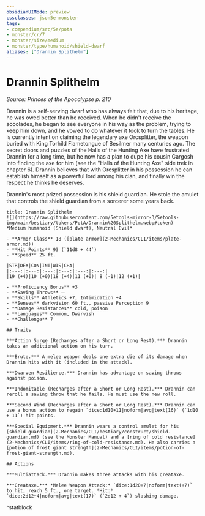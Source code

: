 ```yaml
---
obsidianUIMode: preview
cssclasses: json5e-monster
tags:
- compendium/src/5e/pota
- monster/cr/7
- monster/size/medium
- monster/type/humanoid/shield-dwarf
aliases: ["Drannin Splithelm"]
---
```

# Drannin Splithelm
*Source: Princes of the Apocalypse p. 210*  

Drannin is a self-serving dwarf who has always felt that, due to his heritage, he was owed better than he received. When he didn't receive the accolades, he began to see everyone in his way as the problem, trying to keep him down, and he vowed to do whatever it took to turn the tables. He is currently intent on claiming the legendary axe Orcsplitter, the weapon buried with King Torhild Flametongue of Besilmer many centuries ago. The secret doors and puzzles of the Halls of the Hunting Axe have frustrated Drannin for a long time, but he now has a plan to dupe his cousin Gargosh into finding the axe for him (see the "Halls of the Hunting Axe" side trek in chapter 6). Drannin believes that with Orcsplitter in his possession he can establish himself as a powerful lord among his clan, and finally win the respect he thinks he deserves.

Drannin's most prized possession is his shield guardian. He stole the amulet that controls the shield guardian from a sorcerer some years back.

```ad-statblock
title: Drannin Splithelm
![](https://raw.githubusercontent.com/5etools-mirror-3/5etools-img/main/bestiary/tokens/PotA/Drannin%20Splithelm.webp#token)
*Medium humanoid (Shield dwarf), Neutral Evil*

- **Armor Class** 18 ([plate armor](2-Mechanics/CLI/items/plate-armor.md))
- **Hit Points** 93 (`11d8 + 44`)
- **Speed** 25 ft.

|STR|DEX|CON|INT|WIS|CHA|
|:---:|:---:|:---:|:---:|:---:|:---:|
|19 (+4)|10 (+0)|18 (+4)|11 (+0)| 8 (-1)|12 (+1)|

- **Proficiency Bonus** +3
- **Saving Throws** ⏤
- **Skills** Athletics +7, Intimidation +4
- **Senses** darkvision 60 ft., passive Perception 9
- **Damage Resistances** cold, poison
- **Languages** Common, Dwarvish
- **Challenge** 7

## Traits

***Action Surge (Recharges after a Short or Long Rest).*** Drannin takes an additional action on his turn.

***Brute.*** A melee weapon deals one extra die of its damage when Drannin hits with it (included in the attack).

***Dwarven Resilience.*** Drannin has advantage on saving throws against poison.

***Indomitable (Recharges after a Short or Long Rest).*** Drannin can reroll a saving throw that he fails. He must use the new roll.

***Second Wind (Recharges after a Short or Long Rest).*** Drannin can use a bonus action to regain `dice:1d10+11|noform|avg|text(16)` (`1d10 + 11`) hit points.

***Special Equipment.*** Drannin wears a control amulet for his [shield guardian](2-Mechanics/CLI/bestiary/construct/shield-guardian.md) (see the Monster Manual) and a [ring of cold resistance](2-Mechanics/CLI/items/ring-of-cold-resistance.md). He also carries a [potion of frost giant strength](2-Mechanics/CLI/items/potion-of-frost-giant-strength.md).

## Actions

***Multiattack.*** Drannin makes three attacks with his greataxe.

***Greataxe.*** *Melee Weapon Attack:* `dice:1d20+7|noform|text(+7)` to hit, reach 5 ft., one target. *Hit:* `dice:2d12+4|noform|avg|text(17)` (`2d12 + 4`) slashing damage.
```
^statblock